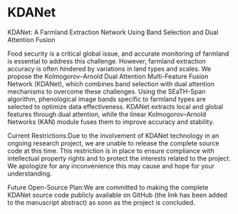 # KDANet
KDANet: A Farmland Extraction Network Using Band Selection and Dual Attention Fusion

Food security is a critical global issue, and accurate monitoring of farmland is essential to address this challenge. However, farmland extraction accuracy is often hindered by variations in land types and scales. We propose the Kolmogorov–Arnold Dual Attention Multi-Feature Fusion Network (KDANet), which combines band selection with dual attention mechanisms to overcome these challenges. Using the SEaTH-Span algorithm, phenological image bands specific to farmland types are selected to optimize data effectiveness. KDANet extracts local and global features through dual attention, while the linear Kolmogorov–Arnold Networks (KAN) module fuses them to improve accuracy and stability.



Current Restrictions:Due to the involvement of KDANet technology in an ongoing research project, we are unable to release the complete source code at this time. This restriction is in place to ensure compliance with intellectual property rights and to protect the interests related to the project. We apologize for any inconvenience this may cause and hope for your understanding.


Future Open-Source Plan:We are committed to making the complete KDANet source code publicly available on GitHub (the link has been added to the manuscript abstract) as soon as the project is concluded.
